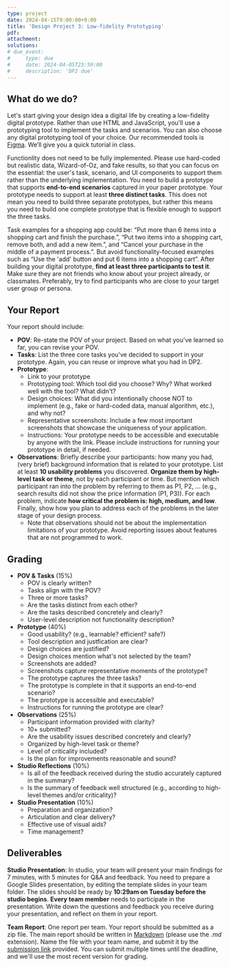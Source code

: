 ```yaml
---
type: project
date: 2024-04-15T9:00:00+9:00
title: 'Design Project 3: Low-fidelity Prototyping'
pdf:
attachment:
solutions:
# due_event: 
#     type: due
#     date: 2024-04-05T23:59:00
#     description: 'DP2 due'
---
```


## What do we do?
Let's start giving your design idea a digital life by creating a low-fidelity digital prototype. Rather than use HTML and JavaScript, you'll use a prototyping tool to implement the tasks and scenarios. You can also choose any digital prototyping tool of your choice. Our recommended tools is [Figma](https://www.figma.com/login). We’ll give you a quick tutorial in class.

Functionlity does not need to be fully implemented. Please use hard-coded but realistic data, Wizard-of-Oz, and fake results, so that you can focus on the essential: the user's task, scenario, and UI components to support them rather than the underlying implementation. You need to build a prototype that supports **end-to-end scenarios** captured in your paper prototype. Your prototype needs to support at least **three distinct tasks**. This does not mean you need to build three separate prototypes, but rather this means you need to build one complete prototype that is flexible enough to support the three tasks.

Task examples for a shopping app could be: “Put more than 6 items into a shopping cart and finish the purchase.”, “Put two items into a shopping cart, remove both, and add a new item.”, and “Cancel your purchase in the middle of a payment process.”. But avoid functionality-focused examples such as “Use the 'add' button and put 6 items into a shopping cart”. After building your digital prototype, **find at least three participants to test it**. Make sure they are not friends who know about your project already, or classmates. Preferably, try to find participants who are close to your target user group or persona.


## Your Report
Your report should include:

* **POV**: Re-state the POV of your project. Based on what you've learned so far, you can revise your POV.
* **Tasks**: List the three core tasks you've decided to support in your prototype. Again, you can reuse or improve what you had in DP2.
* **Prototype**:
  * Link to your prototype
  * Prototyping tool: Which tool did you choose? Why? What worked well with the tool? What didn't?
  * Design choices: What did you intentionally choose NOT to implement (e.g., fake or hard-coded data, manual algorithm, etc.), and why not?
  * Representative screenshots: Include a few most important screenshots that showcase the uniqueness of your application.
  * Instructions: Your prototype needs to be accessible and executable by anyone with the link. Please include instructions for running your prototype in detail, if needed.
* **Observations**: Briefly describe your participants: how many you had, (very brief) background information that is related to your prototype. List at least **10 usability problems** you discovered. **Organize them by high-level task or theme**, not by each participant or time. But mention which participant ran into the problem by referring to them as P1, P2, ... (e.g., search results did not show the price information (P1, P3)). For each problem, indicate **how critical the problem is: high, medium, and low**. Finally, show how you plan to address each of the problems in the later stage of your design process.
  * Note that observations should not be about the implementation limitations of your prototype. Avoid reporting issues about features that are not programmed to work.


## Grading
* **POV & Tasks** (15%)
  * POV is clearly written?
  * Tasks align with the POV?
  * Three or more tasks?
  * Are the tasks distinct from each other?
  * Are the tasks described concretely and clearly?
  * User-level description not functionality description?
* **Prototype** (40%)
  * Good usability? (e.g., learnable? efficient? safe?)
  * Tool description and justfication are clear?
  * Design choices are justified?
  * Design choices mention what's not selected by the team?
  * Screenshots are added?
  * Screenshots capture representative moments of the prototype?
  * The prototype captures the three tasks?
  * The prototype is complete in that it supports an end-to-end scenario?
  * The prototype is accessible and executable?
  * Instructions for running the prototype are clear?
* **Observations** (25%)
  * Participant information provided with clarity?
  * 10+ submitted?
  * Are the usability issues described concretely and clearly?
  * Organized by high-level task or theme?
  * Level of criticality included?
  * Is the plan for improvements reasonable and sound?
* **Studio Reflections** (10%)
  * Is all of the feedback received during the studio accurately captured in the summary?
  * Is the summary of feedback well structured (e.g., according to high-level themes and/or criticality)?
* **Studio Presentation** (10%)
  * Preparation and organization?
  * Articulation and clear delivery?
  * Effective use of visual aids?
  * Time management?

## Deliverables
**Studio Presentation**: In studio, your team will present your main findings for 7 minutes, with 5 minutes for Q&A and feedback. You need to prepare a Google Slides presentation, by editing the template slides in your team folder. The slides should be ready by **10:29am on Tuesday before the studio begins**. **Every team member** needs to participate in the presentation. Write down the questions and feedback you receive during your presentation, and reflect on them in your report.

**Team Report**: One report per team. Your report should be submitted as a zip file. The main report should be written in [Markdown](https://daringfireball.net/projects/markdown/) (please use the *.md* extension). Name the file with your team name, and submit it by the [submission link](https://www.dropbox.com/request/7iw4BMXRwPfaQNtWWqER) provided. You can submit multiple times until the deadline, and we'll use the most recent version for grading.